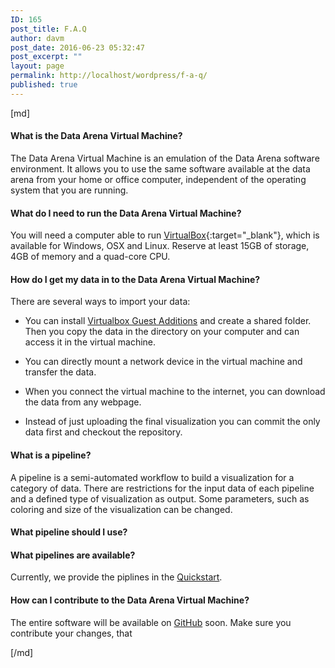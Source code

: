 ```yaml
---
ID: 165
post_title: F.A.Q
author: davm
post_date: 2016-06-23 05:32:47
post_excerpt: ""
layout: page
permalink: http://localhost/wordpress/f-a-q/
published: true
---
```

[md]


#### What is the Data Arena Virtual Machine?
The Data Arena Virtual Machine is an emulation of the Data Arena software environment. It allows you to
use the same software available at the data arena from your home or office computer, independent of the
operating system that you are running.

#### What do I need to run the Data Arena Virtual Machine?
You will need a computer able to run [VirtualBox](https://www.virtualbox.org){:target="_blank"}, which is available for Windows, OSX and Linux.
Reserve at least 15GB of storage, 4GB of memory and a quad-core CPU.

#### How do I get my data in to the Data Arena Virtual Machine?
There are several ways to import your data:

* You can install [Virtualbox Guest Additions](https://www.virtualbox.org/manual/ch04.html) and create a shared folder.
Then you copy the data in the directory on your computer and can access it in the virtual machine.

* You can directly mount a network device in the virtual machine and transfer the data.

* When you connect the virtual machine to the internet, you can download the data from any webpage.

* Instead of just uploading the final visualization you can commit the only data first and checkout the repository.


#### What is a pipeline?
A pipeline is a semi-automated workflow to build a visualization for a category of data.
There are restrictions for the input data of each pipeline and a defined type of visualization as output.
Some parameters, such as coloring and size of the visualization can be changed.
#### What pipeline should I use?

#### What pipelines are available?
Currently, we provide the piplines in the [Quickstart]({filename}quickstart.md).
#### How can I contribute to the Data Arena Virtual Machine?
The entire software will be available on [GitHub](https://github.com/UTSDataArena) soon.
Make sure you contribute your changes, that


[/md]